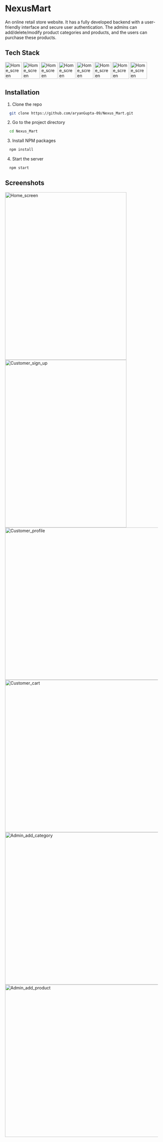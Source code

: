 # NexusMart

An online retail store website. It has a fully developed backend with a user-friendly interface and secure user authentication.
The admins can add/delete/modify product categories and products, and the users can purchase these products.

## Tech Stack

<a href="https://developer.mozilla.org/en-US/docs/Glossary/HTML5"><img src="https://github.com/aryanGupta-09/Nexus_Mart/assets/97445947/842913cc-3046-42c4-931d-697f5c037c7b" alt="Home_screen" width="55" height="55" /></a>
<a href="https://www.w3.org/TR/CSS/#css"><img src="https://github.com/aryanGupta-09/Nexus_Mart/assets/97445947/9ebbfb7d-088d-4195-ad51-1990bf6b03db" alt="Home_screen" width="55" height="55" /></a>
<a href="https://developer.mozilla.org/en-US/docs/Web/JavaScript"><img src="https://github.com/aryanGupta-09/Nexus_Mart/assets/97445947/a44069ab-9830-4542-95e1-8eeb4210b176" alt="Home_screen" width="55" height="55" /></a>
<a href="https://getbootstrap.com/"><img src="https://github.com/aryanGupta-09/Nexus_Mart/assets/97445947/3fac2735-2ba2-41d8-9ae6-c0a306871500" alt="Home_screen" width="55" height="55" /></a>
<a href="https://nodejs.org/en"><img src="https://github.com/aryanGupta-09/Nexus_Mart/assets/97445947/34e25406-555d-48f4-b93f-f92e6c6807e5" alt="Home_screen" width="55" height="55" /></a>
<a href="https://expressjs.com/"><img src="https://github.com/aryanGupta-09/Nexus_Mart/assets/97445947/bfbc5afd-09e7-43c1-b237-0cf7ecf86074" alt="Home_screen" width="55" height="55" /></a>
<a href="https://www.mysql.com/"><img src="https://github.com/aryanGupta-09/Nexus_Mart/assets/97445947/95a49a2d-ac1c-4530-b75a-a34559b04ca5" alt="Home_screen" width="55" height="55" /></a>
<a href="https://sequelize.org/"><img src="https://github.com/aryanGupta-09/Nexus_Mart/assets/97445947/f42dab55-46e4-4b08-ab45-9ac245d03eb3" alt="Home_screen" width="55" height="55" /></a>

## Installation

1. Clone the repo
```bash
  git clone https://github.com/aryanGupta-09/Nexus_Mart.git
```

2. Go to the project directory
```bash
  cd Nexus_Mart
```

3. Install NPM packages
```bash
  npm install
```

4. Start the server
```bash
  npm start
```

## Screenshots

<img src="https://github.com/aryanGupta-09/Nexus_Mart/assets/96881807/508243fa-e436-4bda-8b8c-f0d63ed9d498" alt="Home_screen" width="400" height="550" />
<img src="https://github.com/aryanGupta-09/Nexus_Mart/assets/96881807/a3968d35-35d7-4b0a-861a-59f9b50723dc" alt="Customer_sign_up" width="400" height="550" />
<img src="https://github.com/aryanGupta-09/Nexus_Mart/assets/96881807/65055829-8133-49f5-8b1f-5b2730c2ecf7" alt="Customer_profile" width="1000" height="500" />
<img src="https://github.com/aryanGupta-09/Nexus_Mart/assets/96881807/d2bbf124-7151-42f6-9569-7e6182546cea" alt="Customer_cart" width="1000" height="500" />
<img src="https://github.com/aryanGupta-09/Nexus_Mart/assets/96881807/cf1b8e31-4df9-45fb-9e16-c94262dd99a2" alt="Admin_add_category" width="1000" height="500" />
<img src="https://github.com/aryanGupta-09/Nexus_Mart/assets/96881807/1bd1e90a-5e2a-4152-822c-5562a4d8aa1d" alt="Admin_add_product" width="1000" height="500" />
